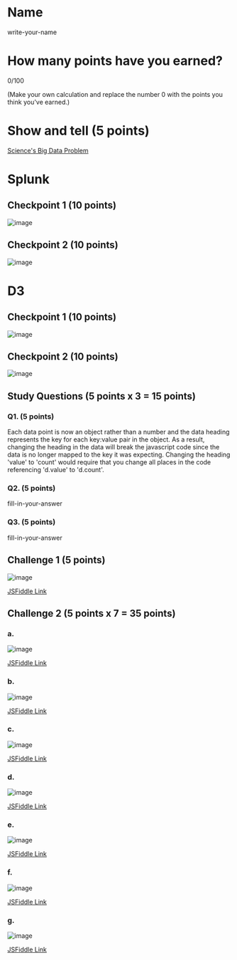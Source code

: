 # Name

write-your-name

# How many points have you earned?

0/100

(Make your own calculation and replace the number 0 with the points you think you've earned.)

# Show and tell (5 points)

[Science's Big Data Problem](http://www.wired.com/2014/08/sciences-big-data-problem/)

# Splunk

## Checkpoint 1 (10 points)

![image](http://i.imgur.com/qb3d4Gn.png)

## Checkpoint 2 (10 points)

![image](http://i.imgur.com/QFnhXqt.png)

# D3

## Checkpoint 1 (10 points)

![image](http://i.imgur.com/8YHNEHe.png)

## Checkpoint 2 (10 points)

![image](http://i.imgur.com/eZ9neia.png)

## Study Questions (5 points x 3 = 15 points)

### Q1. (5 points)

Each data point is now an object rather than a number and the data heading represents the key for each key:value pair in the object. As a result, changing the heading in the data will break the javascript code since the data is no longer mapped to the key it was expecting. Changing the heading 'value' to 'count' would require that you change all places in the code referencing 'd.value' to 'd.count'.

### Q2. (5 points)

fill-in-your-answer

### Q3. (5 points)

fill-in-your-answer


## Challenge 1 (5 points)

![image](image.png?raw=true)

[JSFiddle Link](http://jsfiddle.net/replace-this-path)

## Challenge 2 (5 points x 7 = 35 points)

### a. 

![image](image.png?raw=true)

[JSFiddle Link](http://jsfiddle.net/replace-this-path)

### b.

![image](image.png?raw=true)

[JSFiddle Link](http://jsfiddle.net/replace-this-path)

### c.

![image](image.png?raw=true)

[JSFiddle Link](http://jsfiddle.net/replace-this-path)

### d.

![image](image.png?raw=true)

[JSFiddle Link](http://jsfiddle.net/replace-this-path)

### e.

![image](image.png?raw=true)

[JSFiddle Link](http://jsfiddle.net/replace-this-path)

### f.

![image](image.png?raw=true)

[JSFiddle Link](http://jsfiddle.net/replace-this-path)


### g.

![image](image.png?raw=true)

[JSFiddle Link](http://jsfiddle.net/replace-this-path)
